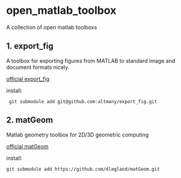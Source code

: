 # open_matlab_toolbox
A collection of open matlab toolboxs

## 1. export_fig

A toolbox for exporting figures from MATLAB to standard image and document formats nicely.

[official export_fig](https://github.com/altmany/export_fig)

install: 

` git submodule add git@github.com:altmany/export_fig.git`

## 2. matGeom

Matlab geometry toolbox for 2D/3D geometric computing

[official matGeom](https://github.com/dlegland/matGeom)

install:

`git submodule add https://github.com/dlegland/matGeom.git` 


